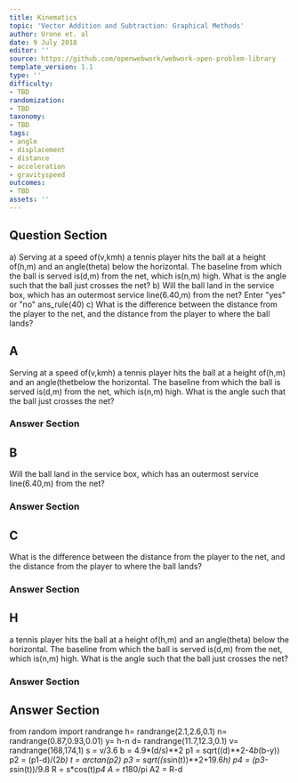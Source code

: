 ```yaml
---
title: Kinematics
topic: 'Vector Addition and Subtraction: Graphical Methods'
author: Urone et. al
date: 9 July 2018
editor: ''
source: https://github.com/openwebwork/webwork-open-problem-library
template_version: 1.1
type: ''
difficulty:
- TBD
randomization:
- TBD
taxonomy:
- TBD
tags:
- angle
- displacement
- distance
- acceleration
- gravityspeed
outcomes:
- TBD
assets: ''
---
```


## Question Section 

a) Serving at a speed of(v,kmh) a tennis player hits the ball at a height of(h,m) and an angle(theta) below the horizontal. The baseline from which the ball is served is(d,m) from the net, which is(n,m) high. What is the angle  such that the ball just crosses the net?
b) Will the ball land in the service box, which has an outermost service line(6.40,m) from the net?
Enter "yes" or "no"
ans_rule(40)
c) What is the difference between the distance from the player to the net, and the distance from the player to where the ball lands?

## A
Serving at a speed of(v,kmh) a tennis player hits the ball at a height of(h,m) and an angle(thetbelow the horizontal. The baseline from which the ball is served is(d,m) from the net, which is(n,m) high. What is the angle  such that the ball just crosses the net?
### Answer Section
## B
Will the ball land in the service box, which has an outermost service line(6.40,m) from the net?
### Answer Section
## C
What is the difference between the distance from the player to the net, and the distance from the player to where the ball lands?
### Answer Section
## H
a tennis player hits the ball at a height of(h,m) and an angle(theta) below the horizontal. The baseline from which the ball is served is(d,m) from the net, which is(n,m) high. What is the angle  such that the ball just crosses the net?
### Answer Section


## Answer Section

from random import randrange
h= randrange(2.1,2.6,0.1)
n= randrange(0.87,0.93,0.01)
y= h-n
d= randrange(11.7,12.3,0.1)
v= randrange(168,174,1)
s = v/3.6
b = 4.9*(d/s)**2
p1 = sqrt((d)**2-4*b*(b-y))
p2 = (p1-d)/(2*b)
t = arctan(p2)
p3 = sqrt((s*sin(t))**2+19.6*h)
p4 = (p3-s*sin(t))/9.8
R = s*cos(t)*p4
A = t*180/pi
A2 = R-d